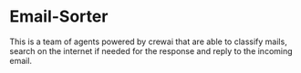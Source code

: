 # Email-Sorter

This is a team of agents powered by crewai that are able to classify mails, search on the internet if needed for the response and reply to the incoming email.
